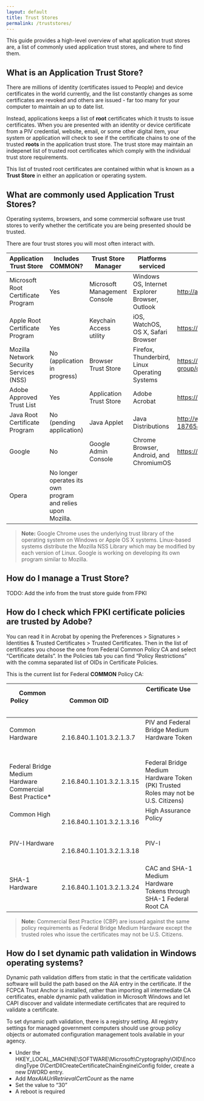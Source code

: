 ```yaml
---
layout: default
title: Trust Stores
permalink: /truststores/
---
```


This guide provides a high-level overview of what application trust stores are, a list of commonly used application trust stores, and where to find them.

## What is an Application Trust Store?
There are millions of identity (certificates issued to People) and device certificates in the world currently, and the list constantly changes as some certificates are revoked and others are issued - far too many for your computer to maintain an up to date list.  

Instead, applications keeps a list of **root** certificates which it trusts to issue certificates.  When you are presented with an identity or device certificate from a PIV credential, website, email, or some other digital item, your system or application will check to see if the certificate chains to one of the trusted **roots** in the application trust store. The trust store may maintain an indepenet list of trusted root certificates which comply with the individual trust store requirements. 

This list of trusted root certificates are contained within what is known as a **Trust Store** in either an application or operating system. 

## What are commonly used Application Trust Stores?
Operating systems, browsers, and some commercial software use trust stores to verify whether the certificate you are being presented should be trusted.  

There are four trust stores you will most often interact with.

Application Trust Store|Includes COMMON?|Trust Store Manager|Platforms serviced|Program Information Location
---|---|---|---|---
Microsoft Root Certificate Program|Yes|Microsoft Management Console|Windows OS, Internet Explorer Browser, Outlook|http://aka.ms/RootCert
Apple Root Certificate Program|Yes|Keychain Access utility|iOS, WatchOS, OS X, Safari Browser|https://www.apple.com/certificateauthority/ca_program.html
Mozilla Network Security Services (NSS)|No (application in progress)|Browser Trust Store|Firefox, Thunderbird, Linux Operating Systems|https://www.mozilla.org/en-US/about/governance/policies/security-group/certs/policy/
Adobe Approved Trust List|Yes|Application Trust Store|Adobe Acrobat|https://www.apple.com/certificateauthority/ca_program.html
Java Root Certificate Program|No (pending application)|Java Applet|Java Distributions|http://www.oracle.com/technetwork/java/javase/javasecarootcertsprogram-1876540.html
Google|No|Google Admin Console|Chrome Browser, Android, and ChromiumOS|https://www.chromium.org/Home/chromium-security/root-ca-policy
Opera|No longer operates its own program and relies upon Mozilla.

>**Note:** Google Chrome uses the underlying trust library of the operating system on Windows or Apple OS X systems.  Linux-based systems distribute the Mozilla NSS Library which may be modified by each version of Linux. Google is working on developing its own program similar to Mozilla.

## How do I manage a Trust Store?

TODO:  Add the info from the trust store guide from FPKI

## How do I check which FPKI certificate policies are trusted by Adobe?

You can read it in Acrobat by opening the Preferences > Signatures > Identities & Trusted Certificates > Trusted Certificates.
Then in the list of certificates you choose the one from Federal Common Policy CA and select “Certificate details”.
In the Policies tab you can find “Policy Restrictions” with the comma separated list of OIDs in Certificate Policies.
 
This is the current list for Federal **COMMON** Policy CA:

Common Policy                                 | Common OID                | Certificate Use                                                                   |
|-----------------------------------------------|---------------------------|-----------------------------------------------------------------------------------|
| Common Hardware                               | 2.16.840.1.101.3.2.1.3.7  | PIV and Federal Bridge Medium Hardware Token                                      |
| Federal Bridge Medium Hardware Commercial Best Practice* | 2.16.840.1.101.3.2.1.3.15 | Federal Bridge Medium Hardware Token (PKI Trusted Roles may not be U.S. Citizens) |
| Common High                                   | 2.16.840.1.101.3.2.1.3.16 | High Assurance Policy                                                             |
| PIV-I Hardware                                | 2.16.840.1.101.3.2.1.3.18 | PIV-I                                                                             |
| SHA-1 Hardware                                | 2.16.840.1.101.3.2.1.3.24 | CAC and SHA-1 Medium Hardware Tokens through SHA-1 Federal Root CA                |

>**Note:** Commercial Best Practice (CBP) are issued against the same policy requirements as Federal Bridge Medium Hardware except the trusted roles who issue the certificates may not be U.S. Citizens.

## How do I set dynamic path validation in Windows operating systems?

Dynamic path validation differs from static in that the certificate validation software will build the
path based on the AIA entry in the certificate. If the FCPCA Trust Anchor is installed, rather than
importing all intermediate CA certificates, enable dynamic path validation in Microsoft Windows
and let CAPI discover and validate intermediate certificates that are required to validate a
certificate.

To set dynamic path validation, there is a registry setting.  All registry settings for managed government computers should use group policy objects or automated configuration management tools available in your agency.

* Under the HKEY_LOCAL_MACHINE\SOFTWARE\Microsoft\Cryptography\OID\EncodingType 0\CertDllCreateCertificateChainEngine\Config folder, create a new
DWORD entry.
* Add _MaxAIAUrlRetrievalCertCount_ as the name
* Set the value to “30”
* A reboot is required 

